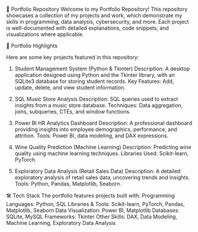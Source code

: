 📂 Portfolio Repository
Welcome to my Portfolio Repository! This repository showcases a collection of my projects and work, which demonstrate my skills in programming, data analysis, cybersecurity, and more. Each project is well-documented with detailed explanations, code snippets, and visualizations where applicable.

🔗 Portfolio Highlights

Here are some key projects featured in this repository:

1. Student Management System (Python & Tkinter)
Description: A desktop application designed using Python and the Tkinter library, with an SQLite3 database for storing student records.
Key Features: Add, update, delete, and view student information.

2. SQL Music Store Analysis
Description: SQL queries used to extract insights from a music store database.
Techniques: Data aggregation, joins, subqueries, CTEs, and window functions.

3. Power BI HR Analytics Dashboard
Description: A professional dashboard providing insights into employee demographics, performance, and attrition.
Tools: Power BI, data modeling, and DAX expressions.

4. Wine Quality Prediction (Machine Learning)
Description: Predicting wine quality using machine learning techniques.
Libraries Used: Scikit-learn, PyTorch.

5. Exploratory Data Analysis (Retail Sales Data)
Description: A detailed exploratory analysis of retail sales data, uncovering trends and insights.
Tools: Python, Pandas, Matplotlib, Seaborn.

🛠️ Tech Stack
The portfolio features projects built with:
Programming Languages: Python, SQL
Libraries & Tools: Scikit-learn, PyTorch, Pandas, Matplotlib, Seaborn
Data Visualization: Power BI, Matplotlib
Databases: SQLite, MySQL
Frameworks: Tkinter
Other Skills: DAX, Data Modeling, Machine Learning, Exploratory Data Analysis
